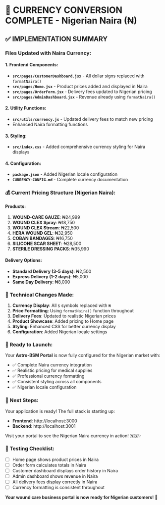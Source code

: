 # 🎉 CURRENCY CONVERSION COMPLETE - Nigerian Naira (₦)

## ✅ **IMPLEMENTATION SUMMARY**

### **Files Updated with Naira Currency:**

#### **1. Frontend Components:**
- **`src/pages/CustomerDashboard.jsx`** - All dollar signs replaced with `formatNaira()`
- **`src/pages/Home.jsx`** - Product prices added and displayed in Naira
- **`src/pages/OrderForm.jsx`** - Delivery fees updated to Nigerian pricing
- **`src/pages/AdminDashboard.jsx`** - Revenue already using `formatNaira()`

#### **2. Utility Functions:**
- **`src/utils/currency.js`** - Updated delivery fees to match new pricing
- Enhanced Naira formatting functions

#### **3. Styling:**
- **`src/index.css`** - Added comprehensive currency styling for Naira displays

#### **4. Configuration:**
- **`package.json`** - Added Nigerian locale configuration
- **`CURRENCY-CONFIG.md`** - Complete currency documentation

### **💰 Current Pricing Structure (Nigerian Naira):**

#### **Products:**
1. **WOUND-CARE GAUZE**: ₦24,999
2. **WOUND CLEX Spray**: ₦18,750  
3. **WOUND CLEX Stream**: ₦22,500
4. **HERA WOUND GEL**: ₦32,950
5. **COBAN BANDAGES**: ₦16,750
6. **SILICONE SCAR SHEET**: ₦28,500
7. **STERILE DRESSING PACKS**: ₦35,990

#### **Delivery Options:**
- **Standard Delivery (3-5 days)**: ₦2,500
- **Express Delivery (1-2 days)**: ₦5,000
- **Same Day Delivery**: ₦8,000

### **🔧 Technical Changes Made:**

1. **Currency Display**: All `$` symbols replaced with `₦`
2. **Price Formatting**: Using `formatNaira()` function throughout
3. **Delivery Fees**: Updated to realistic Nigerian prices
4. **Product Showcase**: Added pricing to Home page
5. **Styling**: Enhanced CSS for better currency display
6. **Configuration**: Added Nigerian locale settings

### **🚀 Ready to Launch:**

Your **Astro-BSM Portal** is now fully configured for the Nigerian market with:

- ✅ Complete Naira currency integration
- ✅ Realistic pricing for medical supplies
- ✅ Professional currency formatting
- ✅ Consistent styling across all components
- ✅ Nigerian locale configuration

### **🎯 Next Steps:**

Your application is ready! The full stack is starting up:
- **Frontend**: http://localhost:3000
- **Backend**: http://localhost:3001

Visit your portal to see the Nigerian Naira currency in action! 🇳🇬✨

### **📝 Testing Checklist:**

- [ ] Home page shows product prices in Naira
- [ ] Order form calculates totals in Naira
- [ ] Customer dashboard displays order history in Naira
- [ ] Admin dashboard shows revenue in Naira
- [ ] All delivery fees display correctly in Naira
- [ ] Currency formatting is consistent throughout

**Your wound care business portal is now ready for Nigerian customers!** 🎉
